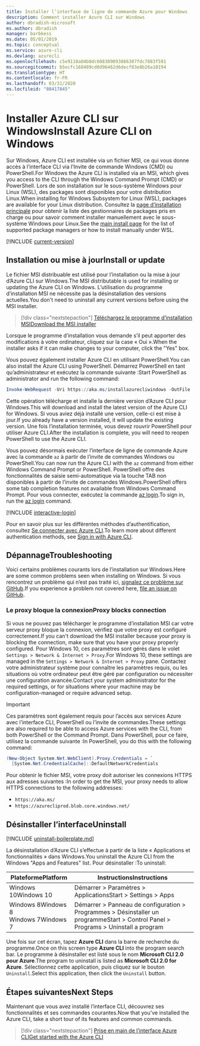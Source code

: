 ```yaml
---
title: Installer l’interface de ligne de commande Azure pour Windows
description: Comment installer Azure CLI sur Windows
author: dbradish-microsoft
ms.author: dbradish
manager: barbkess
ms.date: 05/01/2019
ms.topic: conceptual
ms.service: azure-cli
ms.devlang: azurecli
ms.openlocfilehash: c5e9118a04b0dc608309093866307fdc7083f591
ms.sourcegitcommit: b5ecfc168489cd0d96462d6decf83e8b26a10194
ms.translationtype: HT
ms.contentlocale: fr-FR
ms.lasthandoff: 03/31/2020
ms.locfileid: "80417845"
---
```

# <a name="install-azure-cli-on-windows"></a><span data-ttu-id="50ed7-103">Installer Azure CLI sur Windows</span><span class="sxs-lookup"><span data-stu-id="50ed7-103">Install Azure CLI on Windows</span></span>

<span data-ttu-id="50ed7-104">Sur Windows, Azure CLI est installée via un fichier MSI, ce qui vous donne accès à l’interface CLI via l’Invite de commande Windows (CMD) ou PowerShell.</span><span class="sxs-lookup"><span data-stu-id="50ed7-104">For Windows the Azure CLI is installed via an MSI, which gives you access to the CLI through the Windows Command Prompt (CMD) or PowerShell.</span></span>
<span data-ttu-id="50ed7-105">Lors de son installation sur le sous-système Windows pour Linux (WSL), des packages sont disponibles pour votre distribution Linux.</span><span class="sxs-lookup"><span data-stu-id="50ed7-105">When installing for Windows Subsystem for Linux (WSL), packages are available for your Linux distribution.</span></span> <span data-ttu-id="50ed7-106">Consultez la [page d’installation principale](install-azure-cli.md) pour obtenir la liste des gestionnaires de packages pris en charge ou pour savoir comment installer manuellement avec le sous-système Windows pour Linux.</span><span class="sxs-lookup"><span data-stu-id="50ed7-106">See the [main install page](install-azure-cli.md) for the list of supported package managers or how to install manually under WSL.</span></span>

[!INCLUDE [current-version](includes/current-version.md)]

## <a name="install-or-update"></a><span data-ttu-id="50ed7-107">Installation ou mise à jour</span><span class="sxs-lookup"><span data-stu-id="50ed7-107">Install or update</span></span>

<span data-ttu-id="50ed7-108">Le fichier MSI distribuable est utilisé pour l’installation ou la mise à jour d’Azure CLI sur Windows.</span><span class="sxs-lookup"><span data-stu-id="50ed7-108">The MSI distributable is used for installing or updating the Azure CLI on Windows.</span></span> <span data-ttu-id="50ed7-109">L’utilisation du programme d’installation MSI ne nécessite pas la désinstallation des versions actuelles.</span><span class="sxs-lookup"><span data-stu-id="50ed7-109">You don't need to uninstall any current versions before using the MSI installer.</span></span>

> [!div class="nextstepaction"]
> [<span data-ttu-id="50ed7-110">Téléchargez le programme d’installation MSI</span><span class="sxs-lookup"><span data-stu-id="50ed7-110">Download the MSI installer</span></span>](https://aka.ms/installazurecliwindows)

<span data-ttu-id="50ed7-111">Lorsque le programme d’installation vous demande s’il peut apporter des modifications à votre ordinateur, cliquez sur la case « Oui ».</span><span class="sxs-lookup"><span data-stu-id="50ed7-111">When the installer asks if it can make changes to your computer, click the "Yes" box.</span></span>

<span data-ttu-id="50ed7-112">Vous pouvez également installer Azure CLI en utilisant PowerShell.</span><span class="sxs-lookup"><span data-stu-id="50ed7-112">You can also install the Azure CLI using PowerShell.</span></span> <span data-ttu-id="50ed7-113">Démarrez PowerShell en tant qu’administrateur et exécutez la commande suivante :</span><span class="sxs-lookup"><span data-stu-id="50ed7-113">Start PowerShell as administrator and run the following command:</span></span>

   ```PowerShell
   Invoke-WebRequest -Uri https://aka.ms/installazurecliwindows -OutFile .\AzureCLI.msi; Start-Process msiexec.exe -Wait -ArgumentList '/I AzureCLI.msi /quiet'; rm .\AzureCLI.msi
   ```
<span data-ttu-id="50ed7-114">Cette opération télécharge et installe la dernière version d’Azure CLI pour Windows.</span><span class="sxs-lookup"><span data-stu-id="50ed7-114">This will download and install the latest version of the Azure CLI for Windows.</span></span> <span data-ttu-id="50ed7-115">Si vous aviez déjà installé une version, celle-ci est mise à jour.</span><span class="sxs-lookup"><span data-stu-id="50ed7-115">If you already have a version installed, it will update the existing version.</span></span> <span data-ttu-id="50ed7-116">Une fois l’installation terminée, vous devez rouvrir PowerShell pour utiliser Azure CLI.</span><span class="sxs-lookup"><span data-stu-id="50ed7-116">After the installation is complete, you will need to reopen PowerShell to use the Azure CLI.</span></span>

<span data-ttu-id="50ed7-117">Vous pouvez désormais exécuter l’interface de ligne de commande Azure avec la commande `az` à partir de l’invite de commandes Windows ou PowerShell.</span><span class="sxs-lookup"><span data-stu-id="50ed7-117">You can now run the Azure CLI with the `az` command from either Windows Command Prompt or PowerShell.</span></span> <span data-ttu-id="50ed7-118">PowerShell offre des fonctionnalités de saisie semi-automatique via la touche TAB non disponibles à partir de l’invite de commandes Windows.</span><span class="sxs-lookup"><span data-stu-id="50ed7-118">PowerShell offers some tab completion features not available from Windows Command Prompt.</span></span> <span data-ttu-id="50ed7-119">Pour vous connecter, exécutez la commande [az login](/cli/azure/reference-index#az-login).</span><span class="sxs-lookup"><span data-stu-id="50ed7-119">To sign in, run the [az login](/cli/azure/reference-index#az-login) command.</span></span>

[!INCLUDE [interactive-login](includes/interactive-login.md)]

<span data-ttu-id="50ed7-120">Pour en savoir plus sur les différentes méthodes d’authentification, consultez [Se connecter avec Azure CLI](authenticate-azure-cli.md).</span><span class="sxs-lookup"><span data-stu-id="50ed7-120">To learn more about different authentication methods, see [Sign in with Azure CLI](authenticate-azure-cli.md).</span></span>

## <a name="troubleshooting"></a><span data-ttu-id="50ed7-121">Dépannage</span><span class="sxs-lookup"><span data-stu-id="50ed7-121">Troubleshooting</span></span>

<span data-ttu-id="50ed7-122">Voici certains problèmes courants lors de l’installation sur Windows.</span><span class="sxs-lookup"><span data-stu-id="50ed7-122">Here are some common problems seen when installing on Windows.</span></span> <span data-ttu-id="50ed7-123">Si vous rencontrez un problème qui n’est pas traité ici, [signalez ce problème sur GitHub](https://github.com/Azure/azure-cli/issues).</span><span class="sxs-lookup"><span data-stu-id="50ed7-123">If you experience a problem not covered here, [file an issue on GitHub](https://github.com/Azure/azure-cli/issues).</span></span>

### <a name="proxy-blocks-connection"></a><span data-ttu-id="50ed7-124">Le proxy bloque la connexion</span><span class="sxs-lookup"><span data-stu-id="50ed7-124">Proxy blocks connection</span></span>

<span data-ttu-id="50ed7-125">Si vous ne pouvez pas télécharger le programme d’installation MSI car votre serveur proxy bloque la connexion, vérifiez que votre proxy est configuré correctement.</span><span class="sxs-lookup"><span data-stu-id="50ed7-125">If you can't download the MSI installer because your proxy is blocking the connection, make sure that you have your proxy properly configured.</span></span> <span data-ttu-id="50ed7-126">Pour Windows 10, ces paramètres sont gérés dans le volet `Settings > Network & Internet > Proxy`.</span><span class="sxs-lookup"><span data-stu-id="50ed7-126">For Windows 10, these settings are managed in the `Settings > Network & Internet > Proxy` pane.</span></span> <span data-ttu-id="50ed7-127">Contactez votre administrateur système pour connaître les paramètres requis, ou les situations où votre ordinateur peut être géré par configuration ou nécessiter une configuration avancée.</span><span class="sxs-lookup"><span data-stu-id="50ed7-127">Contact your system administrator for the required settings, or for situations where your machine may be configuration-managed or require advanced setup.</span></span>

> [!IMPORTANT]
> <span data-ttu-id="50ed7-128">Ces paramètres sont également requis pour l’accès aux services Azure avec l’interface CLI, PowerShell ou l’invite de commandes.</span><span class="sxs-lookup"><span data-stu-id="50ed7-128">These settings are also required to be able to access Azure services with the CLI, from both PowerShell or the Command Prompt.</span></span> <span data-ttu-id="50ed7-129">Dans PowerShell, pour ce faire, utilisez la commande suivante :</span><span class="sxs-lookup"><span data-stu-id="50ed7-129">In PowerShell, you do this with the following command:</span></span>
>
> ```powershell
> (New-Object System.Net.WebClient).Proxy.Credentials = `
>   [System.Net.CredentialCache]::DefaultNetworkCredentials
> ```

<span data-ttu-id="50ed7-130">Pour obtenir le fichier MSI, votre proxy doit autoriser les connexions HTTPS aux adresses suivantes :</span><span class="sxs-lookup"><span data-stu-id="50ed7-130">In order to get the MSI, your proxy needs to allow HTTPS connections to the following addresses:</span></span>

* `https://aka.ms/`
* `https://azurecliprod.blob.core.windows.net/`

## <a name="uninstall"></a><span data-ttu-id="50ed7-131">Désinstaller l’interface</span><span class="sxs-lookup"><span data-stu-id="50ed7-131">Uninstall</span></span>

[!INCLUDE [uninstall-boilerplate.md](includes/uninstall-boilerplate.md)]

<span data-ttu-id="50ed7-132">La désinstallation d’Azure CLI s’effectue à partir de la liste « Applications et fonctionnalités » dans Windows.</span><span class="sxs-lookup"><span data-stu-id="50ed7-132">You uninstall the Azure CLI from the Windows "Apps and Features" list.</span></span> <span data-ttu-id="50ed7-133">Pour désinstaller :</span><span class="sxs-lookup"><span data-stu-id="50ed7-133">To uninstall:</span></span>

| <span data-ttu-id="50ed7-134">Plateforme</span><span class="sxs-lookup"><span data-stu-id="50ed7-134">Platform</span></span> | <span data-ttu-id="50ed7-135">Instructions</span><span class="sxs-lookup"><span data-stu-id="50ed7-135">Instructions</span></span> |
|---|---|
| <span data-ttu-id="50ed7-136">Windows 10</span><span class="sxs-lookup"><span data-stu-id="50ed7-136">Windows 10</span></span> | <span data-ttu-id="50ed7-137">Démarrer > Paramètres > Applications</span><span class="sxs-lookup"><span data-stu-id="50ed7-137">Start > Settings > Apps</span></span> |
| <span data-ttu-id="50ed7-138">Windows 8</span><span class="sxs-lookup"><span data-stu-id="50ed7-138">Windows 8</span></span><br/><span data-ttu-id="50ed7-139">Windows 7</span><span class="sxs-lookup"><span data-stu-id="50ed7-139">Windows 7</span></span> | <span data-ttu-id="50ed7-140">Démarrer > Panneau de configuration > Programmes > Désinstaller un programme</span><span class="sxs-lookup"><span data-stu-id="50ed7-140">Start > Control Panel > Programs > Uninstall a program</span></span> |

<span data-ttu-id="50ed7-141">Une fois sur cet écran, tapez __Azure CLI__ dans la barre de recherche du programme.</span><span class="sxs-lookup"><span data-stu-id="50ed7-141">Once on this screen type __Azure CLI__ into the program search bar.</span></span> <span data-ttu-id="50ed7-142">Le programme à désinstaller est listé sous le nom __Microsoft CLI 2.0 pour Azure__.</span><span class="sxs-lookup"><span data-stu-id="50ed7-142">The program to uninstall is listed as __Microsoft CLI 2.0 for Azure__.</span></span> <span data-ttu-id="50ed7-143">Sélectionnez cette application, puis cliquez sur le bouton `Uninstall`.</span><span class="sxs-lookup"><span data-stu-id="50ed7-143">Select this application, then click the `Uninstall` button.</span></span>

## <a name="next-steps"></a><span data-ttu-id="50ed7-144">Étapes suivantes</span><span class="sxs-lookup"><span data-stu-id="50ed7-144">Next Steps</span></span>

<span data-ttu-id="50ed7-145">Maintenant que vous avez installé l’interface CLI, découvrez ses fonctionnalités et ses commandes courantes.</span><span class="sxs-lookup"><span data-stu-id="50ed7-145">Now that you've installed the Azure CLI, take a short tour of its features and common commands.</span></span>

> [!div class="nextstepaction"]
> [<span data-ttu-id="50ed7-146">Prise en main de l’interface Azure CLI</span><span class="sxs-lookup"><span data-stu-id="50ed7-146">Get started with the Azure CLI</span></span>](get-started-with-azure-cli.md)
